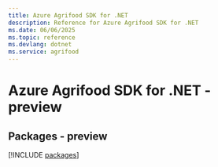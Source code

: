```yaml
---
title: Azure Agrifood SDK for .NET
description: Reference for Azure Agrifood SDK for .NET
ms.date: 06/06/2025
ms.topic: reference
ms.devlang: dotnet
ms.service: agrifood
---
```

# Azure Agrifood SDK for .NET - preview
## Packages - preview
[!INCLUDE [packages](agrifood-index.md)]